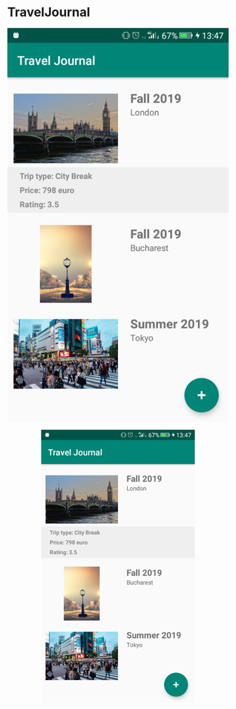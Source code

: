 # TravelJournal
![alt text](https://github.com/andreiG98/TravelJournal/blob/master/travel_journal_images/Screenshot_20190919-134727.png)
<p align="center">
  <img src="https://github.com/andreiG98/TravelJournal/blob/master/travel_journal_images/Screenshot_20190919-134727.png" width="350" title="hover text">
</p>
